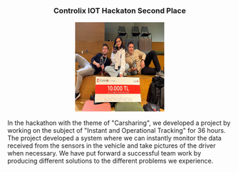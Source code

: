 <h3 align="center">Controlix IOT Hackaton Second Place</h3>

<p align="center">
  <a href="" rel="noopener">
 <img width=200px height=200px src="./img/winners.JPG" alt="Project logo"></a>
</p>

<p>
In the hackathon with the theme of "Carsharing", we developed a project by working on the subject of "Instant and Operational Tracking" for 36 hours. The project developed a system where we can instantly monitor the data received from the sensors in the vehicle and take pictures of the driver when necessary. We have put forward a successful team work by producing different solutions to the different problems we experience.
</p>